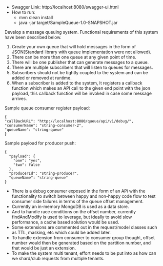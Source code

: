 * Swagger Link: http://localhost:8080/swagger-ui.html
* How to run:
  * mvn clean install
  * java -jar target/SampleQueue-1.0-SNAPSHOT.jar


Develop a message queuing system.
Functional requirements of this system have been described below.
1. Create your own queue that will hold messages in the form of JSON(Standard library with queue implementation were not allowed).
2. There can be more than one queue at any given point of time.
3. There will be one publisher that can generate messages to a queue.
4. There are multiple subscribers that will listen to queues for messages.
5. Subscribers should not be tightly coupled to the system and can be added or removed at runtime.
6. When a subscriber is added to the system, It registers a callback function which makes an API call to the given end point with the json payload, this callback function will be invoked in case some message arrives. 

Sample queue consumer register payload:
```
{
"callBackURL": "http://localhost:8080/queue/api/v1/debug/",
"consumerName": "string-consumer-2",
"queueName": "string-queue"
}
```


Sample payload for producer push:
```
{
  "payload": {
    "one": "yes",
    "two": false
  },
  "producerId": "string-producer",
  "queueName": "string-queue"
}
```

* There is a debug consumer exposed in the form of an APi with the functionality to switch between happy and non-happy code flow to test consumer side failures in terms of the queue offset management.
* Currently an in-memory MongoDB is used as a data store.
* And to handle race conditions on the offset number, currently findAndModify is used to leverage, but ideally to avoid slow performance, a cache based solution would be used.
* Some extensions are commented out in the request/model classes such as TTL, masking, etc which could be added later.
* To handle extension from consumer to consumer group thought, offset number would then be generated based on the partition number, and that would be just an extension.
* To make the system multi tenant, effort needs to be put into as how can we shard/club requests from multiple tenants.